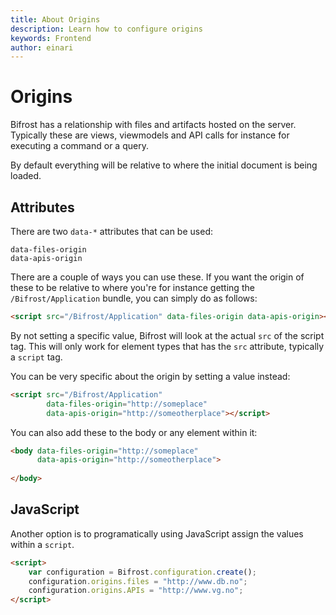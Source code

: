 ```yaml
---
title: About Origins
description: Learn how to configure origins
keywords: Frontend
author: einari
---
```


# Origins

Bifrost has a relationship with files and artifacts hosted on the server. Typically these are views, viewmodels and API calls
for instance for executing a command or a query.

By default everything will be relative to where the initial document is being loaded.


## Attributes

There are two `data-*` attributes that can be used:

```
data-files-origin
data-apis-origin
```

There are a couple of ways you can use these.
If you want the origin of these to be relative to where you're for instance getting the `/Bifrost/Application` bundle, you
can simply do as follows:

```html
<script src="/Bifrost/Application" data-files-origin data-apis-origin></script>
```

By not setting a specific value, Bifrost will look at the actual `src` of the script tag. This will only work for element types that
has the `src` attribute, typically a `script` tag.

You can be very specific about the origin by setting a value instead:

```html
<script src="/Bifrost/Application" 
        data-files-origin="http://someplace"
		data-apis-origin="http://someotherplace"></script>
```

You can also add these to the body or any element within it:

```html
<body data-files-origin="http://someplace"
	  data-apis-origin="http://someotherplace">
	  
</body>
```


## JavaScript

Another option is to programatically using JavaScript assign the values within a `script`.

```html
<script>
    var configuration = Bifrost.configuration.create();
    configuration.origins.files = "http://www.db.no";
    configuration.origins.APIs = "http://www.vg.no";
</script>
```

